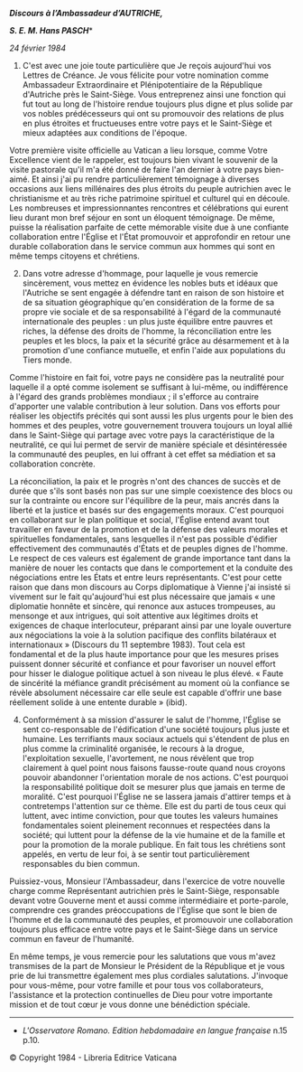 ***Discours à l’Ambassadeur d’AUTRICHE,***

***S. E. M. Hans PASCH****

*24 février 1984*

1. C'est avec une joie toute particulière que Je reçois aujourd'hui vos Lettres de Créance. Je vous félicite pour votre nomination comme Ambassadeur Extraordinaire et Plénipotentiaire de la République d'Autriche près le Saint-Siège. Vous entreprenez ainsi une fonction qui fut tout au long de l'histoire rendue toujours plus digne et plus solide par vos nobles prédécesseurs qui ont su promouvoir des relations de plus en plus étroites et fructueuses entre votre pays et le Saint-Siège et mieux adaptées aux conditions de l'époque.

Votre première visite officielle au Vatican a lieu lorsque, comme Votre Excellence vient de le rappeler, est toujours bien vivant le souvenir de la visite pastorale qu'il m'a été donné de faire l'an dernier à votre pays bien-aimé. Et ainsi j'ai pu rendre particulièrement témoignage à diverses occasions aux liens millénaires des plus étroits du peuple autrichien avec le christianisme et au très riche patrimoine spirituel et culturel qui en découle. Les nombreuses et impressionnantes rencontres et célébrations qui eurent lieu durant mon bref séjour en sont un éloquent témoignage. De même, puisse la réalisation parfaite de cette mémorable visite due à une confiante collaboration entre l'Église et l'État promouvoir et approfondir en retour une durable collaboration dans le service commun aux hommes qui sont en même temps citoyens et chrétiens.

2. Dans votre adresse d'hommage, pour laquelle je vous remercie sincèrement, vous mettez en évidence les nobles buts et idéaux que l'Autriche se sent engagée à défendre tant en raison de son histoire et de sa situation géographique qu'en considération de la forme de sa propre vie sociale et de sa responsabilité à l'égard de la communauté internationale des peuples : un plus juste équilibre entre pauvres et riches, la défense des droits de l'homme, la réconciliation entre les peuples et les blocs, la paix et la sécurité grâce au désarmement et à la promotion d'une confiance mutuelle, et enfin l'aide aux populations du Tiers monde.

Comme l'histoire en fait foi, votre pays ne considère pas la neutralité pour laquelle il a opté comme isolement se suffisant à lui-même, ou indifférence à l'égard des grands problèmes mondiaux ; il s'efforce au contraire d'apporter une valable contribution à leur solution. Dans vos efforts pour réaliser les objectifs précités qui sont aussi les plus urgents pour le bien des hommes et des peuples, votre gouvernement trouvera toujours un loyal allié dans le Saint-Siège qui partage avec votre pays la caractéristique de la neutralité, ce qui lui permet de servir de manière spéciale et désintéressée la communauté des peuples, en lui offrant à cet effet sa médiation et sa collaboration concrète.

La réconciliation, la paix et le progrès n'ont des chances de succès et de durée que s'ils sont basés non pas sur une simple coexistence des blocs ou sur la contrainte ou encore sur l'équilibre de la peur, mais ancrés dans la liberté et la justice et basés sur des engagements moraux. C'est pourquoi en collaborant sur le plan politique et social, l'Église entend avant tout travailler en faveur de la promotion et de la défense des valeurs morales et spirituelles fondamentales, sans lesquelles il n'est pas possible d'édifier effectivement des communautés d'États et de peuples dignes de l'homme. Le respect de ces valeurs est également de grande importance tant dans la manière de nouer les contacts que dans le comportement et la conduite des négociations entre les États et entre leurs représentants. C'est pour cette raison que dans mon discours au Corps diplomatique à Vienne j'ai insisté si vivement sur le fait qu'aujourd'hui est plus nécessaire que jamais « une diplomatie honnête et sincère, qui renonce aux astuces trompeuses, au mensonge et aux intrigues, qui soit attentive aux légitimes droits et exigences de chaque interlocuteur, préparant ainsi par une loyale ouverture aux négociations la voie à la solution pacifique des conflits bilatéraux et internationaux » (Discours du 11 septembre 1983). Tout cela est fondamental et de la plus haute importance pour que les mesures prises puissent donner sécurité et confiance et pour favoriser un nouvel effort pour hisser le dialogue politique actuel à son niveau le plus élevé. « Faute de sincérité la méfiance grandit précisément au moment où la confiance se révèle absolument nécessaire car elle seule est capable d'offrir une base réellement solide à une entente durable » (ibid).

4. Conformément à sa mission d'assurer le salut de l'homme, l'Église se sent co-responsable de l'édification d'une société toujours plus juste et humaine. Les terrifiants maux sociaux actuels qui s'étendent de plus en plus comme la criminalité organisée, le recours à la drogue, l'exploitation sexuelle, l'avortement, ne nous révèlent que trop clairement à quel point nous faisons fausse-route quand nous croyons pouvoir abandonner l'orientation morale de nos actions. C'est pourquoi la responsabilité politique doit se mesurer plus que jamais en terme de moralité. C'est pourquoi l'Église ne se lassera jamais d'attirer temps et à contretemps l'attention sur ce thème. Elle est du parti de tous ceux qui luttent, avec intime conviction, pour que toutes les valeurs humaines fondamentales soient pleinement reconnues et respectées dans la société; qui luttent pour la défense de la vie humaine et de la famille et pour la promotion de la morale publique. En fait tous les chrétiens sont appelés, en vertu de leur foi, à se sentir tout particulièrement responsables du bien commun.

Puissiez-vous, Monsieur l'Ambassadeur, dans l'exercice de votre nouvelle charge comme Représentant autrichien près le Saint-Siège, responsable devant votre Gouverne ment et aussi comme intermédiaire et porte-parole, comprendre ces grandes préoccupations de l'Église que sont le bien de l'homme et de la communauté des peuples, et promouvoir une collaboration toujours plus efficace entre votre pays et le Saint-Siège dans un service commun en faveur de l'humanité.

En même temps, je vous remercie pour les salutations que vous m'avez transmises de la part de Monsieur le Président de la République et je vous prie de lui transmettre également mes plus cordiales salutations. J'invoque pour vous-même, pour votre famille et pour tous vos collaborateurs, l'assistance et la protection continuelles de Dieu pour votre importante mission et de tout cœur je vous donne une bénédiction spéciale.

* * *

* *L'Osservatore Romano. Edition hebdomadaire en langue française* n.15 p.10.

© Copyright 1984 - Libreria Editrice Vaticana